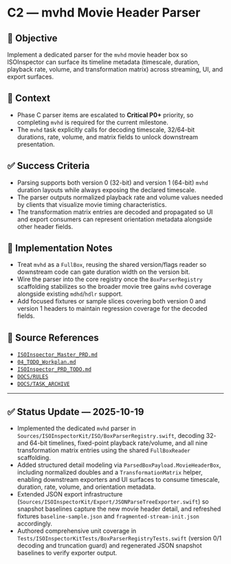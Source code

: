 # C2 — mvhd Movie Header Parser

## 🎯 Objective

Implement a dedicated parser for the `mvhd` movie header box so ISOInspector can surface its timeline metadata (timescale, duration, playback rate, volume, and transformation matrix) across streaming, UI, and export surfaces.

## 🧩 Context

- Phase C parser items are escalated to **Critical P0+** priority, so completing `mvhd` is required for the current milestone.
- The `mvhd` task explicitly calls for decoding timescale, 32/64-bit durations, rate, volume, and matrix fields to unlock downstream presentation.

## ✅ Success Criteria

- Parsing supports both version 0 (32-bit) and version 1 (64-bit) `mvhd` duration layouts while always exposing the declared timescale.
- The parser outputs normalized playback rate and volume values needed by clients that visualize movie timing
  characteristics.
- The transformation matrix entries are decoded and propagated so UI and export consumers can represent orientation
  metadata alongside other header fields.

## 🔧 Implementation Notes

- Treat `mvhd` as a `FullBox`, reusing the shared version/flags reader so downstream code can gate duration width on the version bit.
- Wire the parser into the core registry once the `BoxParserRegistry` scaffolding stabilizes so the broader movie tree gains `mvhd` coverage alongside existing `mdhd`/`hdlr` support.
- Add focused fixtures or sample slices covering both version 0 and version 1 headers to maintain regression coverage
  for the decoded fields.

## 🧠 Source References

- [`ISOInspector_Master_PRD.md`](../AI/ISOViewer/ISOInspector_PRD_Full/ISOInspector_Master_PRD.md)
- [`04_TODO_Workplan.md`](../AI/ISOInspector_Execution_Guide/04_TODO_Workplan.md)
- [`ISOInspector_PRD_TODO.md`](../AI/ISOViewer/ISOInspector_PRD_TODO.md)
- [`DOCS/RULES`](../RULES)
- [`DOCS/TASK_ARCHIVE`](../TASK_ARCHIVE)

---

## ✅ Status Update — 2025-10-19

- Implemented the dedicated `mvhd` parser in `Sources/ISOInspectorKit/ISO/BoxParserRegistry.swift`, decoding 32- and 64-bit timelines, fixed-point playback rate/volume, and all nine transformation matrix entries using the shared `FullBoxReader` scaffolding.
- Added structured detail modeling via `ParsedBoxPayload.MovieHeaderBox`, including normalized doubles and a `TransformationMatrix` helper, enabling downstream exporters and UI surfaces to consume timescale, duration, rate, volume, and orientation metadata.
- Extended JSON export infrastructure (`Sources/ISOInspectorKit/Export/JSONParseTreeExporter.swift`) so snapshot baselines capture the new movie header detail, and refreshed fixtures `baseline-sample.json` and `fragmented-stream-init.json` accordingly.
- Authored comprehensive unit coverage in `Tests/ISOInspectorKitTests/BoxParserRegistryTests.swift` (version 0/1 decoding and truncation guard) and regenerated JSON snapshot baselines to verify exporter output.
